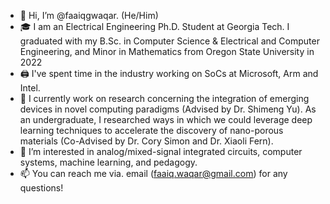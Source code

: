 - 👋 Hi, I’m @faaiqgwaqar. (He/Him)
- :mortar_board: I am an Electrical Engineering Ph.D. Student at Georgia Tech. I graduated with my B.Sc. in Computer Science & Electrical and Computer Engineering, and Minor in Mathematics from Oregon State University in 2022
- :printer: I've spent time in the industry working on SoCs at Microsoft, Arm and Intel.
- :test_tube: I currently work on research concerning the integration of emerging devices in novel computing paradigms (Advised by Dr. Shimeng Yu). As an undergraduate, I researched ways in which we could leverage deep learning techniques to accelerate the discovery of nano-porous materials (Co-Advised by Dr. Cory Simon and Dr. Xiaoli Fern).
- 👀 I’m interested in analog/mixed-signal integrated circuits, computer systems, machine learning, and pedagogy.
- 📫 You can reach me via. email (faaiq.waqar@gmail.com) for any questions!

<!---
faaiqgwaqar/faaiqgwaqar is a ✨ special ✨ repository because its `README.md` (this file) appears on your GitHub profile.
You can click the Preview link to take a look at your changes.
--->
